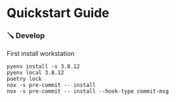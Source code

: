# Quickstart Guide

### 🪛 Develop

First install workstation

```shell
pyenv install -s 3.8.12
pyenv local 3.8.12
poetry lock
nox -s pre-commit -- install
nox -s pre-commit -- install --hook-type commit-msg
```
